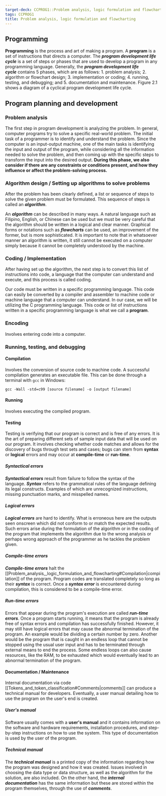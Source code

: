 ```yaml
---
target-deck: CCPROG1::Problem analysis, logic formulation and flowcharting
tags: CCPROG1
title: Problem analysis, logic formulation and flowcharting
---
```


## Programming

**Programming** is the process and art of making a program. A **program** is a set of instructions that directs a computer. The _**program development life cycle**_ is a set of steps or phases that are used to develop a program in any programming language. Generally, the _**program development life cycle**_ contains 5 phases, which are as follows: 1. problem analysis; 2. algorithm or flowchart design; 3. implementation or coding; 4. running, testing, and debugging; and 5. documentation and maintenance. Figure 2.1 shows a diagram of a cyclical program development life cycle.
<!--ID: 1694694364008-->

## Program planning and development

<!--ID: 1716721003461-->

### Problem analysis

The first step in program development is analyzing the problem. In general, computer programs try to solve a specific real-world problem. The initial task of a programmer is to identify and understand the problem. Since the computer is an input-output machine, one of the main tasks is identifying the input and output of the program, while considering all the information needed to solve the problem, and then coming up with the specific steps to transform the input into the desired output. **During this phase, we also consider if there are any constraints or conditions present, and how they influence or affect the problem-solving process.**

<!--ID: 1694694364012-->

### Algorithm design / Setting up algorithms to solve problems

After the problem has been clearly defined, a list or sequence of steps to solve the given problem must be formulated. This sequence of steps is called an _**algorithm**_.

An _**algorithm**_ can be described in many ways. A natural language such as Filipino, English, or Chinese can be used but we must be very careful that the algorithm should be written in a logical and clear manner. Graphical forms or notations such as **_flowcharts_** can be used, an improvement of the former, but is more sophisticated. It is important to note that in whatsoever manner an algorithm is written, it still cannot be executed on a computer simply because it cannot be completely understood by the machine.

<!--ID: 1694694364016-->

### Coding / Implementation

After having set up the algorithm, the next step is to convert this list of instructions into code, a language that the computer can understand and execute, and this process is called coding.

Our code must be written in a specific programming language. This code can easily be converted by a compiler and assembler to machine code or machine language that a computer can understand. In our case, we will be utilizing the C programming language. This code or list of instructions written in a specific programming language is what we call a **program**.

<!--ID: 1694694364021-->

### Encoding

Involves entering code into a computer.

<!--ID: 1694694364024-->

### Running, testing, and debugging

<!--ID: 1716721003466-->

#### Compilation

Involves the conversion of source code to machine code. A successful compilation generates an executable file. This can be done through a terminal with `gcc` in Windows:

```
gcc -Wall -std=c99 [source filename] -o [output filename]
```

<!--ID: 1694694364028-->

#### Running

Involves executing the compiled program.

<!--ID: 1694694364032-->

#### Testing

Testing is verifying that our program is correct and is free of any errors. It is the art of preparing different sets of sample input data that will be used on our program. It involves checking whether code matches and allows for the discovery of bugs through test sets and cases; bugs can stem from **syntax** or **logical** errors and may occur at **compile-time** or **run-time**.

<!--ID: 1694694364035-->

##### Syntactical errors

_**Syntactical errors**_ result from failure to follow the syntax of the language. _**Syntax**_ refers to the grammatical rules of the language defining its legal constructs. Examples of which are unrecognized instructions, missing punctuation marks, and misspelled names.

<!--ID: 1694694364040-->

##### Logical errors

_**Logical errors**_ are hard to identify. What is erroneous here are the outputs seen onscreen which did not conform to or match the expected results. Such errors arise during the formulation of the algorithm or in the coding of the program that implements the algorithm due to the wrong analysis or perhaps wrong approach of the programmer as he tackles the problem given.

<!--ID: 1694694364044-->

##### Compile-time errors

_**Compile-time errors**_ halt the [[Problem_analysis,_logic_formulation_and_flowcharting#Compilation|compilation]] of the program. Program codes are translated completely so long as their _**syntax**_ is correct. Once a **_syntax error_** is encountered during compilation, this is considered to be a compile-time error.

<!--ID: 1694694364047-->

##### Run-time errors

Errors that appear during the program's execution are called _**run-time errors**_. Once a program starts running, it means that the program is already free of syntax errors and compilation has successfully finished. However, it may still have logical errors that may cause the abnormal termination of the program. An example would be dividing a certain number by zero. Another would be the program that is caught in an endless loop that cannot be stopped using the usual user input and has to be terminated through external means to end the process. Some endless loops can also cause resources, like the RAM, to be exhausted which would eventually lead to an abnormal termination of the program.

<!--ID: 1694694364050-->

#### Documentation / Maintenance

Internal documentation via code [[Tokens_and_token_classification#Comments|comments]] can produce a technical manual for developers. Eventually, a user manual detailing how to use the program on the user's end is created.

<!--ID: 1694694364052-->

##### User's manual

Software usually comes with a **user's manual** and it contains information on the software and hardware requirements, installation procedures, and step-by-step instructions on how to use the system. This type of documentation is used by the user of the program.

<!--ID: 1694694364055-->

##### Technical manual

The _**technical manual**_ is a printed copy of the information regarding how the program was designed and how it was created. Issues involved in choosing the data type or data structure, as well as the algorithm for the solution, are also included. On the other hand, the _**internal documentation**_ has the same information but these are stored within the program themselves, through the use of **_comments_**.

<!--ID: 1694694364058-->
